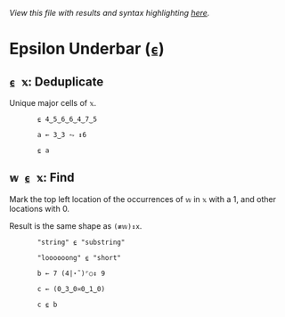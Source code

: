 *View this file with results and syntax highlighting [here](https://mlochbaum.github.io/BQN/help/deduplicate_find.html).*

# Epsilon Underbar (`⍷`)

## `⍷ 𝕩`: Deduplicate

Unique major cells of `𝕩`.

           ⍷ 4‿5‿6‿6‿4‿7‿5

           a ← 3‿3 ⥊ ↕6

           ⍷ a



## `𝕨 ⍷ 𝕩`: Find

Mark the top left location of the occurrences of `𝕨` in `𝕩` with a 1, and other locations with 0.

Result is the same shape as `(≢𝕨)↕x`.

           "string" ⍷ "substring"

           "loooooong" ⍷ "short"

           b ← 7 (4|⋆˜)⌜○↕ 9

           c ← (0‿3‿0≍0‿1‿0)

           c ⍷ b
